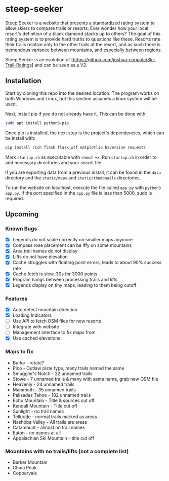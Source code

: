 # steep-seeker

Steep Seeker is a website that presents a standardized rating system to allow skiers to compare trails or resorts. Ever wonder how your local resort's definition of a black diamond stacks up to others? The goal of this rating system is to provide hard truths to questions like these. Resorts rate their trails relative only to the other trails at the resort, and as such there is tremendous variance between mountains, and especially between regions.

Steep Seeker is an evolution of [https://github.com/joshua-coppola/Ski-Trail-Ratings] and can be seen as a V2.

## Installation

Start by cloning this repo into the desired location. The program works on both Windows and Linux, but this section assumes a linux system will be used.

Next, install pip if you do not already have it. This can be done with:

```bash
sudo apt install python3-pip
```

Once pip is installed, the next step is the project's dependencies, which can be install with:

```bash
pip install rich flask flask_wtf matplotlib haversine requests
```

Mark `startup.sh` as executable with `chmod +x`. Run `startup.sh` in order to add necessary directories and your secret file.

If you are exporting data from a previous install, it can be found in the `data` directory and the `static/maps` and `static/thumbnails` directories.

To run the website on localhost, execute the file called `app.py` with `python3 app.py`. If the port specified in the `app.py` file is less than 5000, sudo is required.

## Upcoming

### Known Bugs

- [x] Legends do not scale correctly on smaller maps anymore
- [x] Compass rose placement can be iffy on some mountains
- [x] Area trail names do not display
- [x] Lifts do not have elevation
- [x] Cache struggles with floating point errors, leads to about 90% success rate
- [x] Cache fetch is slow, 30s for 3000 points
- [x] Program hangs between processing trails and lifts
- [x] Legends display on tiny maps, leading to them being cutoff

### Features

- [x] Auto detect mountain direction
- [x] Loading Indicators
- [ ] Use API to fetch OSM files for new resorts
- [ ] Integrate with website
- [ ] Management interface to fix maps from
- [x] Use cached elevations

### Maps to fix

- Burke - rotate?
- Pico - Outlaw piste type, many trails named the same
- Smuggler's Notch - 22 unnamed trails
- Stowe - 7 unnamed trails & many with same name, grab new OSM file
- Heavenly - 24 unnamed trails
- Mammoth - 35 unnamed trails
- Palisades Tahoe - 182 unnamed trails
- Echo Mountain - Title & sources cut off
- Kendall Mountain - Title cut off
- Sunlight - no trail names
- Telluride - normal trails marked as areas
- Nashoba Valley - All trails are areas
- Catamount - almost no trail names
- Eaton - no names at all
- Appalachian Ski Mountain - title cut off

### Mountains with no trails/lifts (not a complete list)

- Barker Mountain
- China Peak
- Coppervale
  